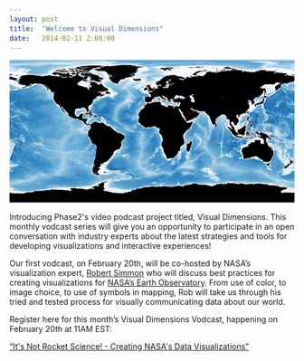 ```yaml
---
layout: post
title:  "Welcome to Visual Dimensions"
date:   2014-02-11 2:00:00
---
```


<img src="/img/blue-marble-bath.jpg" alt="Blue Marble Imagery" style="max-width: 100%" />

Introducing Phase2's video podcast project titled, Visual Dimensions. This monthly vodcast series will give you an opportunity to participate in an open conversation with industry experts about the latest strategies and tools for developing visualizations and interactive experiences!

Our first vodcast, on February 20th, will be co-hosted by NASA’s visualization expert, <a href="https://twitter.com/rsimmon">Robert Simmon</a> who will discuss best practices for creating visualizations for <a href="http://earthobservatory.nasa.gov/">NASA’s Earth Observatory</a>. From use of color, to image choice, to use of symbols in mapping, Rob will take us through his tried and tested process for visually communicating data about our world. 

Register here for this month’s Visual Dimensions Vodcast, happening on February 20th at 11AM EST: 

<a href="https://www4.gotomeeting.com/register/790598127">“It's Not Rocket Science! - Creating NASA's Data Visualizations”</a>

<!--more-->